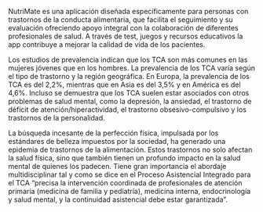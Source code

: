 NutriMate es una aplicación diseñada específicamente para personas con trastornos de la conducta alimentaria, que facilita el seguimiento y su evaluación ofreciendo apoyo integral con la colaboración de diferentes profesionales de salud. A través de test, juegos y recursos educativos la app contribuye a mejorar la calidad de vida de los pacientes.

Los estudios de prevalencia indican que los TCA son más comunes en las mujeres jóvenes que en los hombres. La prevalencia de los TCA varía según el tipo de trastorno y la región geográfica. En Europa, la prevalencia de los TCA es del 2,2%, mientras que en Asia es del 3,5% y en América es del 4,6%. Incluso se demuestra que los TCA suelen estar asociados con otros problemas de salud mental, como la depresión, la ansiedad, el trastorno de déficit de atención/hiperactividad, el trastorno obsesivo-compulsivo y los trastornos de la personalidad.

La búsqueda incesante de la perfección física, impulsada por los estándares de belleza impuestos por la sociedad, ha generado una epidemia de trastornos de la alimentación. Estos trastornos no solo afectan la salud física, sino que también tienen un profundo impacto en la salud mental de quienes los padecen. Tiene gran importancia el abordaje multidisciplinar tal y como se dice en el Proceso Asistencial Integrado para el TCA “precisa la intervención coordinada de profesionales de  atención primaria (medicina de familia y pediatría), medicina interna, endocrinología y salud mental, y la continuidad asistencial debe estar garantizada”.

